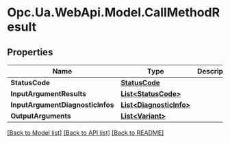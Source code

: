 # Opc.Ua.WebApi.Model.CallMethodResult

## Properties

Name | Type | Description | Notes
------------ | ------------- | ------------- | -------------
**StatusCode** | [**StatusCode**](StatusCode.md) |  | [optional] 
**InputArgumentResults** | [**List&lt;StatusCode&gt;**](StatusCode.md) |  | [optional] 
**InputArgumentDiagnosticInfos** | [**List&lt;DiagnosticInfo&gt;**](DiagnosticInfo.md) |  | [optional] 
**OutputArguments** | [**List&lt;Variant&gt;**](Variant.md) |  | [optional] 

[[Back to Model list]](../README.md#documentation-for-models) [[Back to API list]](../README.md#documentation-for-api-endpoints) [[Back to README]](../README.md)


